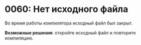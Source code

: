 # 0060: Нет исходного файла

Во время работы компилятора исходный файл был закрыт.

**Возможные решения**: откройте исходный файл и повторите компиляцию.


